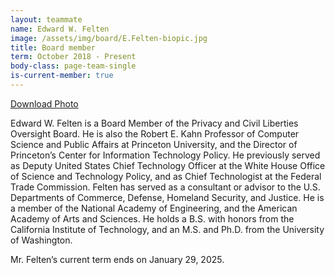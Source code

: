```yaml
---
layout: teammate
name: Edward W. Felten
image: /assets/img/board/E.Felten-biopic.jpg
title: Board member
term: October 2018 - Present
body-class: page-team-single
is-current-member: true
---
```

[Download Photo](https://raw.githubusercontent.com/18F/pclob/master/assets/img/board/E.Felten-biopic.jpg)  


Edward W. Felten is a Board Member of the Privacy and Civil Liberties Oversight Board. He is also the Robert E. Kahn Professor of Computer Science and Public Affairs at Princeton University, and the Director of Princeton’s Center for Information Technology Policy.  He previously served as Deputy United States Chief Technology Officer at the White House Office of Science and Technology Policy, and as Chief Technologist at the Federal Trade Commission. Felten has served as a consultant or advisor to the U.S. Departments of Commerce, Defense, Homeland Security, and Justice. He is a member of the National Academy of Engineering, and the American Academy of Arts and Sciences. He holds a B.S. with honors from the California Institute of Technology, and an M.S. and Ph.D. from the University of Washington.

Mr. Felten’s current term ends on January 29, 2025.

